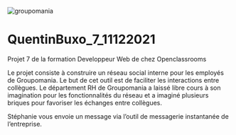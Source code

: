 ![groupomania](https://pro2-bar-s3-cdn-cf4.myportfolio.com/87e84867-7fa3-4a8a-8db7-91d2ad66a4f1/55553c45-8e9a-49af-b525-4747884f6d63_rwc_0x110x900x703x900.png?h=999a59d9faa2d5b0785e3ace069d5ed3)
# QuentinBuxo_7_11122021
Projet 7 de la formation Developpeur Web de chez Openclassrooms

Le projet consiste à construire un réseau social interne pour les employés de Groupomania. Le but de cet outil est de faciliter les interactions entre collègues. Le département RH de Groupomania a laissé libre cours à son imagination pour les fonctionnalités du réseau et a imaginé plusieurs briques pour favoriser les échanges entre collègues.

Stéphanie vous envoie un message via l’outil de messagerie instantanée de l’entreprise.
